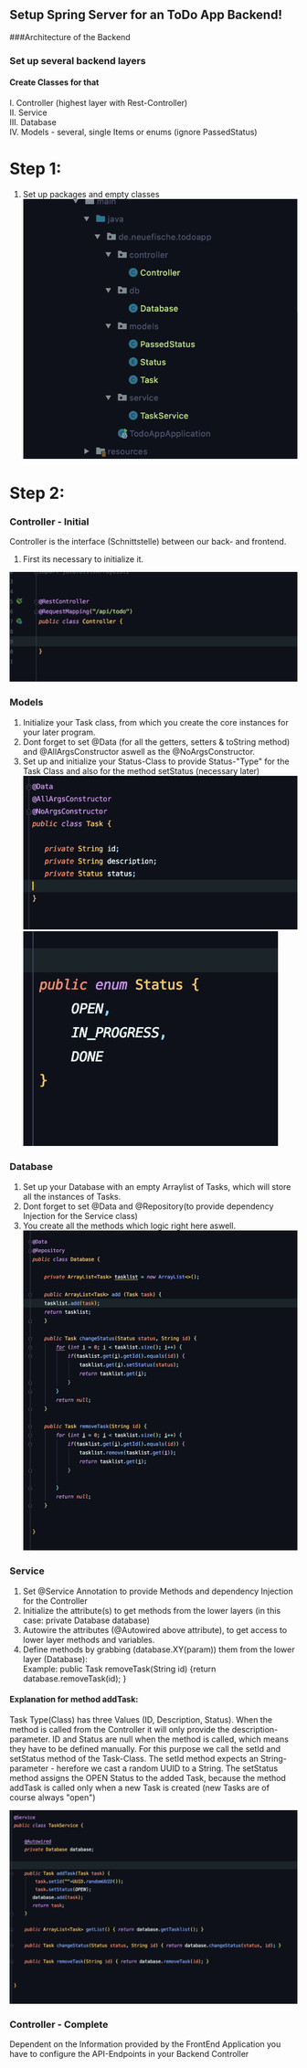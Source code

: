 ## Setup Spring Server for an ToDo App Backend! 

###Architecture of the Backend
### Set up several backend layers 
#### Create Classes for that 


I. Controller (highest layer with Rest-Controller)  
II. Service   
III. Database  
IV. Models - several, single Items or enums (ignore PassedStatus)

# Step 1:
1. Set up packages and empty classes 
![picture alt](packages.png)

# Step 2:
### Controller - Initial 

Controller is the interface (Schnittstelle) between our back- and frontend.
1. First its necessary to initialize it.
 
![picture alt](Controller1.png)

### Models

1. Initialize your Task class, from which you create the core instances for your later program.   
2. Dont forget to set @Data (for all the getters, setters & toString method) and @AllArgsConstructor aswell as the @NoArgsConstructor.   
3. Set up and initialize your Status-Class to provide Status-"Type" for the Task Class and also for the method setStatus (necessary later)      
![picture alt](Task.png)
![picture alt](Status.png)


### Database 

1. Set up your Database with an empty Arraylist of Tasks, which will store all the instances of Tasks.  
2. Dont forget to set @Data and @Repository(to provide dependency Injection for the Service class)
3. You create all the methods which logic right here aswell.     
![picture alt](Database.png)


### Service

1. Set @Service Annotation to provide Methods and dependency Injection for the Controller
2. Initialize the attribute(s) to get methods from the lower layers (in this case: private Database database)
3. Autowire the attributes (@Autowired above attribute), to get access to lower layer methods and variables. 
4. Define methods by grabbing (database.XY(param)) them from the lower layer (Database):         
Example: public Task removeTask(String id) {return database.removeTask(id); }

#### Explanation for method addTask:
 
Task Type(Class) has three Values (ID, Description, Status). When the method is called from the Controller it will only provide the description-parameter.
ID and Status are null when the method is called, which means they have to be defined manually.
For this purpose we call the setId and setStatus method of the Task-Class. The setId method expects an String-parameter - herefore we cast a random UUID to a String. 
The setStatus method assigns the OPEN Status to the added Task, because the method addTask is called only when a new Task is created (new Tasks are of course always "open")

![picture alt](Service.png)

### Controller - Complete

Dependent on the Information provided by the FrontEnd Application you have to configure the API-Endpoints in your Backend Controller








